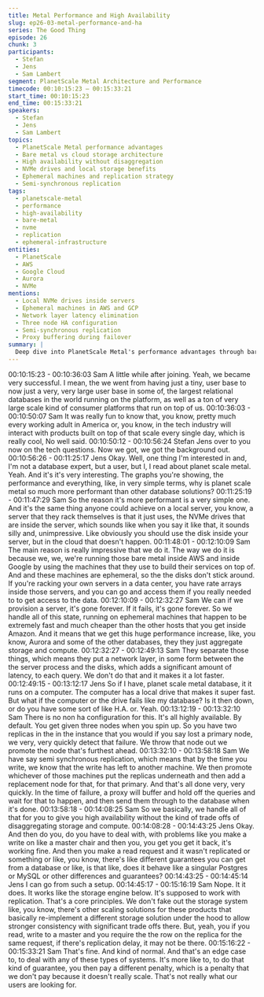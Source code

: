 ```yaml
---
title: Metal Performance and High Availability
slug: ep26-03-metal-performance-and-ha
series: The Good Thing
episode: 26
chunk: 3
participants:
  - Stefan
  - Jens
  - Sam Lambert
segment: PlanetScale Metal Architecture and Performance
timecode: 00:10:15:23 – 00:15:33:21
start_time: 00:10:15:23
end_time: 00:15:33:21
speakers:
  - Stefan
  - Jens
  - Sam Lambert
topics:
  - PlanetScale Metal performance advantages
  - Bare metal vs cloud storage architecture
  - High availability without disaggregation
  - NVMe drives and local storage benefits
  - Ephemeral machines and replication strategy
  - Semi-synchronous replication
tags:
  - planetscale-metal
  - performance
  - high-availability
  - bare-metal
  - nvme
  - replication
  - ephemeral-infrastructure
entities:
  - PlanetScale
  - AWS
  - Google Cloud
  - Aurora
  - NVMe
mentions:
  - Local NVMe drives inside servers
  - Ephemeral machines in AWS and GCP
  - Network layer latency elimination
  - Three node HA configuration
  - Semi-synchronous replication
  - Proxy buffering during failover
summary: |
  Deep dive into PlanetScale Metal's performance advantages through bare metal infrastructure, local NVMe storage, and their approach to high availability without the latency penalties of disaggregated storage and compute architectures.
---
```


00:10:15:23 - 00:10:36:03
Sam
A little while after joining. Yeah, we became very successful. I mean, the we went from having
just a tiny, user base to now just a very, very large user base in some of, the largest relational
databases in the world running on the platform, as well as a ton of very large scale kind of
consumer platforms that run on top of us.
00:10:36:03 - 00:10:50:07
Sam
It was really fun to know that, you know, pretty much every working adult in America or, you
know, in the tech industry will interact with products built on top of that scale every single day,
which is really cool, No well said.
00:10:50:12 - 00:10:56:24
Stefan
Jens over to you now on the tech questions. Now we got, we got the background out.
00:10:56:26 - 00:11:25:17
Jens
Okay. Well, one thing I'm interested in and, I'm not a database expert, but a user, but I, I read
about planet scale metal. Yeah. And it's it's very interesting. The graphs you're showing, the
performance and everything, like, in very simple terms, why is planet scale metal so much more
performant than other database solutions?
00:11:25:19 - 00:11:47:29
Sam
So the reason it's more performant is a very simple one. And it's the same thing anyone could
achieve on a local server, you know, a server that they rack themselves is that it just uses, the
NVMe drives that are inside the server, which sounds like when you say it like that, it sounds
silly and, unimpressive. Like obviously you should use the disk inside your server, but in the
cloud that doesn't happen.
00:11:48:01 - 00:12:10:09
Sam
The main reason is really impressive that we do it. The way we do it is because we, we, we're
running those bare metal inside AWS and inside Google by using the machines that they use to
build their services on top of. And and these machines are ephemeral, so the the disks don't
stick around. If you're racking your own servers in a data center, you have rate arrays inside
those servers, and you can go and access them if you really needed to to get access to the
data.
00:12:10:09 - 00:12:32:27
Sam
We can if we provision a server, it's gone forever. If it fails, it's gone forever. So we handle all of
this state, running on ephemeral machines that happen to be extremely fast and much cheaper
than the other hosts that you get inside Amazon. And it means that we get this huge
performance increase, like, you know, Aurora and some of the other databases, they they just
aggregate storage and compute.
00:12:32:27 - 00:12:49:13
Sam
They separate those things, which means they put a network layer, in some form between the
the server process and the disks, which adds a significant amount of latency, to each query. We
don't do that and it makes it a lot faster.
00:12:49:15 - 00:13:12:17
Jens
So if I have, planet scale metal database, it it runs on a computer. The computer has a local
drive that makes it super fast. But what if the computer or the drive fails like my database? Is it
then down, or do you have some sort of like H.A. or. Yeah.
00:13:12:19 - 00:13:32:10
Sam
There is no non ha configuration for this. It's all highly available. By default. You get given three
nodes when you spin up. So you have two replicas in the in the instance that you would if you
say lost a primary node, we very, very quickly detect that failure. We throw that node out we
promote the node that's furthest ahead.
00:13:32:10 - 00:13:58:18
Sam
We have say semi synchronous replication, which means that by the time you write, we know
that the write has left to another machine. We then promote whichever of those machines put
the replicas underneath and then add a replacement node for that, for that primary. And that's all
done very, very quickly. In the time of failure, a proxy will buffer and hold off the queries and wait
for that to happen, and then send them through to the database when it's done.
00:13:58:18 - 00:14:08:25
Sam
So we basically, we handle all of that for you to give you high availability without the kind of
trade offs of disaggregating storage and compute.
00:14:08:28 - 00:14:43:25
Jens
Okay. And then do you, do you have to deal with, with problems like you make a write on like a
master chair and then you, you get you get it back, it's working fine. And then you make a read
request and it wasn't replicated or something or like, you know, there's like different guarantees
you can get from a database or like, is that like, does it behave like a singular Postgres or
MySQL or other differences and guarantees?
00:14:43:25 - 00:14:45:14
Jens
I can go from such a setup.
00:14:45:17 - 00:15:16:19
Sam
Nope. It it does. It works like the storage engine below. It's supposed to work with replication.
That's a core principles. We don't fake out the storage system like, you know, there's other
scaling solutions for these products that basically re-implement a different storage solution
under the hood to allow stronger consistency with significant trade offs there. But, yeah, you if
you read, write to a master and you require the the row on the replica for the same request, if
there's replication delay, it may not be there.
00:15:16:22 - 00:15:33:21
Sam
That's fine. And kind of normal. And that's an edge case to, to deal with any of these types of
systems. It's more like to, to do that kind of guarantee, you then pay a different penalty, which is
a penalty that we don't pay because it doesn't really scale. That's not really what our users are
looking for.